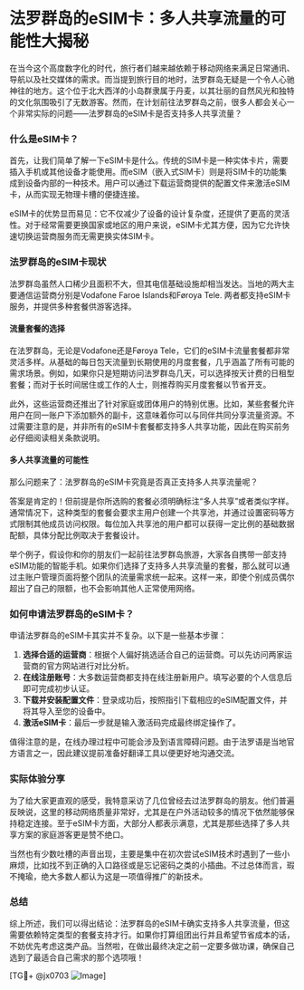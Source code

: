 # 法罗群岛的eSIM卡：多人共享流量的可能性大揭秘

在当今这个高度数字化的时代，旅行者们越来越依赖于移动网络来满足日常通讯、导航以及社交媒体的需求。而当提到旅行目的地时，法罗群岛无疑是一个令人心驰神往的地方。这个位于北大西洋的小岛群隶属于丹麦，以其壮丽的自然风光和独特的文化氛围吸引了无数游客。然而，在计划前往法罗群岛之前，很多人都会关心一个非常实际的问题——法罗群岛的eSIM卡是否支持多人共享流量？

### 什么是eSIM卡？
首先，让我们简单了解一下eSIM卡是什么。传统的SIM卡是一种实体卡片，需要插入手机或其他设备才能使用。而eSIM（嵌入式SIM卡）则是将SIM卡的功能集成到设备内部的一种技术。用户可以通过下载运营商提供的配置文件来激活eSIM卡，从而实现无物理卡槽的便捷连接。

eSIM卡的优势显而易见：它不仅减少了设备的设计复杂度，还提供了更高的灵活性。对于经常需要更换国家或地区的用户来说，eSIM卡尤其方便，因为它允许快速切换运营商服务而无需更换实体SIM卡。

### 法罗群岛的eSIM卡现状
法罗群岛虽然人口稀少且面积不大，但其电信基础设施却相当发达。当地的两大主要通信运营商分别是Vodafone Faroe Islands和Føroya Tele. 两者都支持eSIM卡服务，并提供多种套餐供游客选择。

#### 流量套餐的选择
在法罗群岛，无论是Vodafone还是Føroya Tele，它们的eSIM卡流量套餐都非常灵活多样。从基础的每日包天流量到长期使用的月度套餐，几乎涵盖了所有可能的需求场景。例如，如果你只是短期访问法罗群岛几天，可以选择按天计费的日租型套餐；而对于长时间居住或工作的人士，则推荐购买月度套餐以节省开支。

此外，这些运营商还推出了针对家庭或团体用户的特别优惠。比如，某些套餐允许用户在同一账户下添加额外的副卡，这意味着你可以与同伴共同分享流量资源。不过需要注意的是，并非所有的eSIM卡套餐都支持多人共享功能，因此在购买前务必仔细阅读相关条款说明。

#### 多人共享流量的可能性
那么问题来了：法罗群岛的eSIM卡究竟是否真正支持多人共享流量呢？

答案是肯定的！但前提是你所选购的套餐必须明确标注“多人共享”或者类似字样。通常情况下，这种类型的套餐会要求主用户创建一个共享池，并通过设置密码等方式限制其他成员访问权限。每位加入共享池的用户都可以获得一定比例的基础数据配额，具体分配比例取决于套餐设计。

举个例子，假设你和你的朋友们一起前往法罗群岛旅游，大家各自携带一部支持eSIM功能的智能手机。如果你们选择了支持多人共享流量的套餐，那么就可以通过主账户管理页面将整个团队的流量需求统一起来。这样一来，即使个别成员偶尔超出了自己的限额，也不会影响其他人正常使用网络。

### 如何申请法罗群岛的eSIM卡？
申请法罗群岛的eSIM卡其实并不复杂。以下是一些基本步骤：

1. **选择合适的运营商**：根据个人偏好挑选适合自己的运营商。可以先访问两家运营商的官方网站进行对比分析。
2. **在线注册账号**：大多数运营商都支持在线注册新用户。填写必要的个人信息后即可完成初步认证。
3. **下载并安装配置文件**：登录成功后，按照指引下载相应的eSIM配置文件，并将其导入至您的设备中。
4. **激活eSIM卡**：最后一步就是输入激活码完成最终绑定操作了。

值得注意的是，在线办理过程中可能会涉及到语言障碍问题。由于法罗语是当地官方语言之一，因此建议提前准备好翻译工具以便更好地沟通交流。

### 实际体验分享
为了给大家更直观的感受，我特意采访了几位曾经去过法罗群岛的朋友。他们普遍反映说，这里的移动网络质量非常好，尤其是在户外活动较多的情况下依然能够保持稳定连接。至于eSIM卡方面，大部分人都表示满意，尤其是那些选择了多人共享方案的家庭游客更是赞不绝口。

当然也有少数吐槽的声音出现，主要是集中在初次尝试eSIM技术时遇到了一些小麻烦，比如找不到正确的入口路径或是忘记密码之类的小插曲。不过总体而言，瑕不掩瑜，绝大多数人都认为这是一项值得推广的新技术。

### 总结
综上所述，我们可以得出结论：法罗群岛的eSIM卡确实支持多人共享流量，但这需要依赖特定类型的套餐支持才行。如果你打算组团出行并且希望节省成本的话，不妨优先考虑这类产品。当然啦，在做出最终决定之前一定要多做功课，确保自己选到了最适合自己需求的那个选项哦！

[TG💪+ @jx0703 ![Image](https://github.com/user-attachments/assets/dbca1d08-cadb-493c-b0ec-ad6f7a83f270)]
